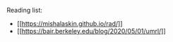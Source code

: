 Reading list:

* [[https://mishalaskin.github.io/rad/]]
* [[https://bair.berkeley.edu/blog/2020/05/01/umrl/]]